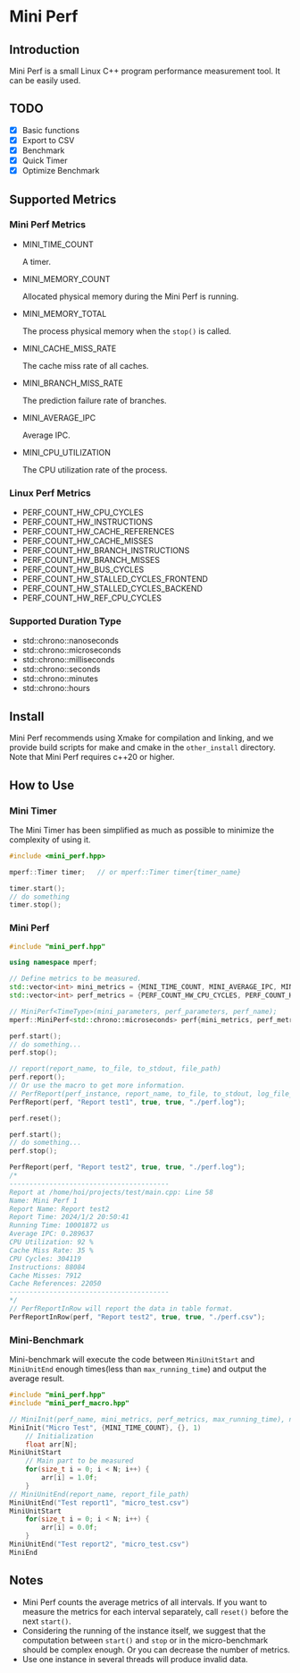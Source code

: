# Mini Perf

## Introduction

Mini Perf is a small Linux C++ program performance measurement tool. It can be easily used. 

## TODO

- [x] Basic functions
- [x] Export to CSV
- [x] Benchmark
- [x] Quick Timer
- [x] Optimize Benchmark

## Supported Metrics

### Mini Perf Metrics

* MINI_TIME_COUNT

  A timer.

* MINI_MEMORY_COUNT

  Allocated physical memory during the Mini Perf is running.

* MINI_MEMORY_TOTAL

  The process physical memory when the `stop()` is called.

* MINI_CACHE_MISS_RATE

  The cache miss rate of all caches.

* MINI_BRANCH_MISS_RATE

  The prediction failure rate of branches.

* MINI_AVERAGE_IPC

  Average IPC.

* MINI_CPU_UTILIZATION

  The CPU utilization rate of the process. 

### Linux Perf Metrics

* PERF_COUNT_HW_CPU_CYCLES
* PERF_COUNT_HW_INSTRUCTIONS 
* PERF_COUNT_HW_CACHE_REFERENCES
* PERF_COUNT_HW_CACHE_MISSES
* PERF_COUNT_HW_BRANCH_INSTRUCTIONS
* PERF_COUNT_HW_BRANCH_MISSES 
* PERF_COUNT_HW_BUS_CYCLES
* PERF_COUNT_HW_STALLED_CYCLES_FRONTEND
* PERF_COUNT_HW_STALLED_CYCLES_BACKEND
* PERF_COUNT_HW_REF_CPU_CYCLES 

### Supported Duration Type

*  std::chrono::nanoseconds
* std::chrono::microseconds
* std::chrono::milliseconds
* std::chrono::seconds
* std::chrono::minutes
* std::chrono::hours

## Install

Mini Perf recommends using Xmake for compilation and linking, and we provide build scripts for make and cmake in the `other_install` directory. Note that Mini Perf requires c++20 or higher. 

## How to Use

### Mini Timer

The Mini Timer has been simplified as much as possible to minimize the complexity of using it.

```cpp
#include <mini_perf.hpp>

mperf::Timer timer;   // or mperf::Timer timer{timer_name}

timer.start();
// do something
timer.stop();

```


### Mini Perf

```cpp
#include "mini_perf.hpp"

using namespace mperf;

// Define metrics to be measured.
std::vector<int> mini_metrics = {MINI_TIME_COUNT, MINI_AVERAGE_IPC, MINI_CPU_UTILIZATION , MINI_CACHE_MISS_RATE};
std::vector<int> perf_metrics = {PERF_COUNT_HW_CPU_CYCLES, PERF_COUNT_HW_INSTRUCTIONS, PERF_COUNT_HW_CACHE_MISSES, PERF_COUNT_HW_CACHE_REFERENCES};

// MiniPerf<TimeType>(mini_parameters, perf_parameters, perf_name);
mperf::MiniPerf<std::chrono::microseconds> perf{mini_metrics, perf_metrics, "Mini Perf 1"};

perf.start();
// do something...
perf.stop();

// report(report_name, to_file, to_stdout, file_path)
perf.report();
// Or use the macro to get more information.
// PerfReport(perf_instance, report_name, to_file, to_stdout, log_file_path)
PerfReport(perf, "Report test1", true, true, "./perf.log");

perf.reset();

perf.start();
// do something...
perf.stop();

PerfReport(perf, "Report test2", true, true, "./perf.log");
/*
----------------------------------------
Report at /home/hoi/projects/test/main.cpp: Line 58
Name: Mini Perf 1
Report Name: Report test2
Report Time: 2024/1/2 20:50:41
Running Time: 10001872 us
Average IPC: 0.289637
CPU Utilization: 92 %
Cache Miss Rate: 35 %
CPU Cycles: 304119
Instructions: 88084
Cache Misses: 7912
Cache References: 22050
----------------------------------------
*/
// PerfReportInRow will report the data in table format.
PerfReportInRow(perf, "Report test2", true, true, "./perf.csv");
```

### Mini-Benchmark

Mini-benchmark will execute the code between `MiniUnitStart` and `MiniUnitEnd` enough times(less than `max_running_time`) and output the average result.

```cpp
#include "mini_perf.hpp"
#include "mini_perf_macro.hpp"

// MiniInit(perf_name, mini_metrics, perf_metrics, max_running_time), note that the unit of the 'max_running_time' is second.
MiniInit("Micro Test", {MINI_TIME_COUNT}, {}, 1)
    // Initialization
    float arr[N];
MiniUnitStart
    // Main part to be measured 
    for(size_t i = 0; i < N; i++) {
        arr[i] = 1.0f;
    }
// MiniUnitEnd(report_name, report_file_path)
MiniUnitEnd("Test report1", "micro_test.csv")
MiniUnitStart
    for(size_t i = 0; i < N; i++) {
        arr[i] = 0.0f;
    }
MiniUnitEnd("Test report2", "micro_test.csv")
MiniEnd
```

## Notes

* Mini Perf counts the average metrics of all intervals. If you want to measure the metrics for each interval separately, call `reset()` before the next `start()`.
* Considering the running of the instance itself, we suggest that the computation between `start()` and `stop` or in the micro-benchmark should be complex enough. Or you can decrease the number of metrics.
* Use one instance in several threads will produce invalid data.
